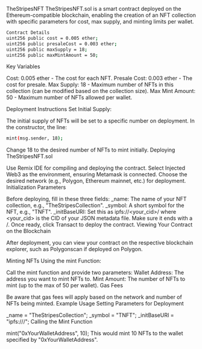   

TheStripesNFT
TheStripesNFT.sol is a smart contract deployed on the Ethereum-compatible blockchain, enabling the creation of an NFT collection with specific parameters for cost, max supply, and minting limits per wallet.

```bash
Contract Details
uint256 public cost = 0.005 ether;
uint256 public presaleCost = 0.003 ether;
uint256 public maxSupply = 18;
uint256 public maxMintAmount = 50;
```
Key Variables

Cost: 0.005 ether - The cost for each NFT.
Presale Cost: 0.003 ether - The cost for presale.
Max Supply: 18 - Maximum number of NFTs in this collection (can be modified based on the collection size).
Max Mint Amount: 50 - Maximum number of NFTs allowed per wallet.

Deployment Instructions
Set Initial Supply:

The initial supply of NFTs will be set to a specific number on deployment. In the constructor, the line:

```bash
mint(msg.sender, 18);
```
Change 18 to the desired number of NFTs to mint initially.
Deploying TheStripesNFT.sol

Use Remix IDE for compiling and deploying the contract.
Select Injected Web3 as the environment, ensuring Metamask is connected.
Choose the desired network (e.g., Polygon, Ethereum mainnet, etc.) for deployment.
Initialization Parameters

Before deploying, fill in these three fields:
_name: The name of your NFT collection, e.g., "TheStripesCollection".
_symbol: A short symbol for the NFT, e.g., "TNFT".
_initBaseURI: Set this as ipfs://<your_cid>/ where <your_cid> is the CID of your JSON metadata file. Make sure it ends with a /.
Once ready, click Transact to deploy the contract.
Viewing Your Contract on the Blockchain

After deployment, you can view your contract on the respective blockchain explorer, such as Polygonscan if deployed on Polygon.

Minting NFTs
Using the mint Function:

Call the mint function and provide two parameters:
Wallet Address: The address you want to mint NFTs to.
Mint Amount: The number of NFTs to mint (up to the max of 50 per wallet).
Gas Fees

Be aware that gas fees will apply based on the network and number of NFTs being minted.
Example Usage
Setting Parameters for Deployment

_name = "TheStripesCollection";
_symbol = "TNFT";
_initBaseURI = "ipfs://<cid>/";
Calling the Mint Function

mint("0xYourWalletAddress", 10);
This would mint 10 NFTs to the wallet specified by "0xYourWalletAddress".
